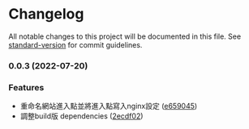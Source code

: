 # Changelog

All notable changes to this project will be documented in this file. See [standard-version](https://github.com/conventional-changelog/standard-version) for commit guidelines.

### 0.0.3 (2022-07-20)


### Features

* 重命名網站進入點並將進入點寫入nginx設定 ([e659045](https://github.com/ocpanda/deploy-web-entry/commit/e6590452091b701ed64c4af96114b82d7dd3174e))
* 調整build版 dependencies ([2ecdf02](https://github.com/ocpanda/deploy-web-entry/commit/2ecdf02611087fcee0b6cc9632bc57a8f32c73a5))
